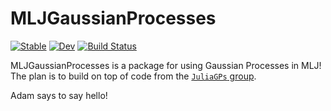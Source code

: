# MLJGaussianProcesses

[![Stable](https://img.shields.io/badge/docs-stable-blue.svg)](https://john-waczak.github.io/MLJGaussianProcesses.jl/stable/)
[![Dev](https://img.shields.io/badge/docs-dev-blue.svg)](https://john-waczak.github.io/MLJGaussianProcesses.jl/dev/)
[![Build Status](https://github.com/john-waczak/MLJGaussianProcesses.jl/actions/workflows/CI.yml/badge.svg?branch=main)](https://github.com/john-waczak/MLJGaussianProcesses.jl/actions/workflows/CI.yml?query=branch%3Amain)


MLJGaussianProcesses is a package for using Gaussian Processes in MLJ! The plan is to build on top of code from the [`JuliaGPs` group](https://juliagaussianprocesses.github.io/).

Adam says to say hello! 

